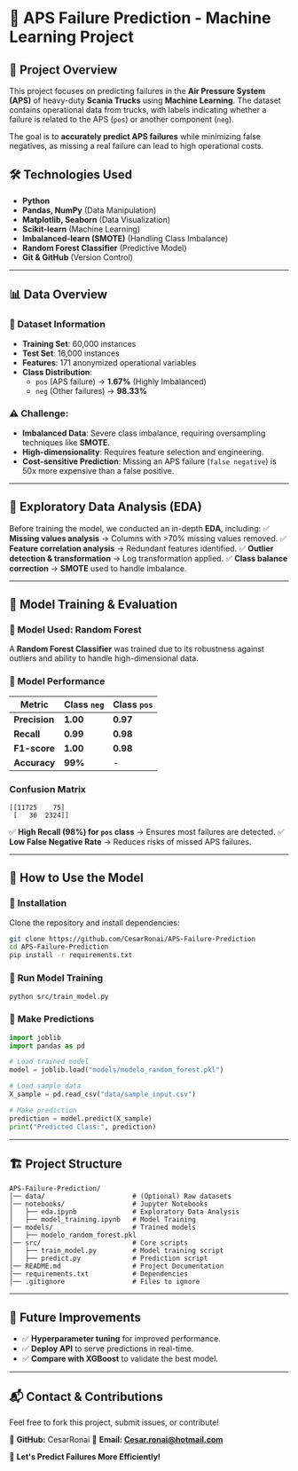 # 🚛 APS Failure Prediction - Machine Learning Project

## 📌 Project Overview

This project focuses on predicting failures in the **Air Pressure System (APS)** of heavy-duty **Scania Trucks** using **Machine Learning**. The dataset contains operational data from trucks, with labels indicating whether a failure is related to the APS (`pos`) or another component (`neg`).

The goal is to **accurately predict APS failures** while minimizing false negatives, as missing a real failure can lead to high operational costs.

## 🛠️ Technologies Used

- **Python**
- **Pandas, NumPy** (Data Manipulation)
- **Matplotlib, Seaborn** (Data Visualization)
- **Scikit-learn** (Machine Learning)
- **Imbalanced-learn (SMOTE)** (Handling Class Imbalance)
- **Random Forest Classifier** (Predictive Model)
- **Git & GitHub** (Version Control)

---

## 📊 Data Overview

### 📁 Dataset Information

- **Training Set**: 60,000 instances
- **Test Set**: 16,000 instances
- **Features**: 171 anonymized operational variables
- **Class Distribution**:
  - `pos` (APS failure) → **1.67%** (Highly Imbalanced)
  - `neg` (Other failures) → **98.33%**

### ⚠️ Challenge:

- **Imbalanced Data**: Severe class imbalance, requiring oversampling techniques like **SMOTE**.
- **High-dimensionality**: Requires feature selection and engineering.
- **Cost-sensitive Prediction**: Missing an APS failure (`false negative`) is 50x more expensive than a false positive.

---

## 🔎 Exploratory Data Analysis (EDA)

Before training the model, we conducted an in-depth **EDA**, including:
✅ **Missing values analysis** → Columns with >70% missing values removed.
✅ **Feature correlation analysis** → Redundant features identified.
✅ **Outlier detection & transformation** → Log transformation applied.
✅ **Class balance correction** → **SMOTE** used to handle imbalance.

---

## 🤖 Model Training & Evaluation

### **📌 Model Used: Random Forest**

A **Random Forest Classifier** was trained due to its robustness against outliers and ability to handle high-dimensional data.

### **🔢 Model Performance**

| Metric        | Class `neg` | Class `pos` |
| ------------- | ----------- | ----------- |
| **Precision** | **1.00**    | **0.97**    |
| **Recall**    | **0.99**    | **0.98**    |
| **F1-score**  | **1.00**    | **0.98**    |
| **Accuracy**  | **99%**     | -           |

### **Confusion Matrix**

```
[[11725    75]
 [   36  2324]]
```

✅ **High Recall (98%) for ************************`pos`************************ class** → Ensures most failures are detected.
✅ **Low False Negative Rate** → Reduces risks of missed APS failures.

---

## 🚀 How to Use the Model

### 🔹 **Installation**

Clone the repository and install dependencies:

```bash
git clone https://github.com/CesarRonai/APS-Failure-Prediction
cd APS-Failure-Prediction
pip install -r requirements.txt
```

### 🔹 **Run Model Training**

```bash
python src/train_model.py
```

### 🔹 **Make Predictions**

```python
import joblib
import pandas as pd

# Load trained model
model = joblib.load("models/modelo_random_forest.pkl")

# Load sample data
X_sample = pd.read_csv("data/sample_input.csv")

# Make prediction
prediction = model.predict(X_sample)
print("Predicted Class:", prediction)
```

---

## 🏗️ Project Structure

```
APS-Failure-Prediction/
│── data/                      # (Optional) Raw datasets
│── notebooks/                 # Jupyter Notebooks
│   ├── eda.ipynb              # Exploratory Data Analysis
│   ├── model_training.ipynb   # Model Training
│── models/                    # Trained models
│   ├── modelo_random_forest.pkl
│── src/                       # Core scripts
│   ├── train_model.py         # Model training script
│   ├── predict.py             # Prediction script
│── README.md                  # Project Documentation
│── requirements.txt           # Dependencies
│── .gitignore                 # Files to ignore
```

---

## 📌 Future Improvements

- ✅ **Hyperparameter tuning** for improved performance.
- ✅ **Deploy API** to serve predictions in real-time.
- ✅ **Compare with XGBoost** to validate the best model.

---

## 📬 Contact & Contributions

Feel free to fork this project, submit issues, or contribute!

🔗 **GitHub:** CesarRonai 📧 **Email: Cesar.ronai@hotmail.com**

🚀 **Let's Predict Failures More Efficiently!**


